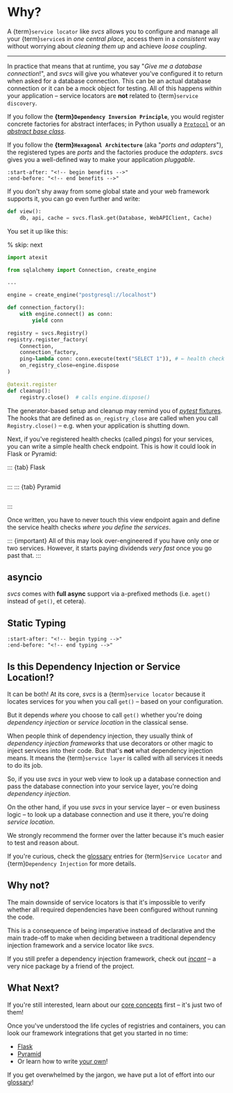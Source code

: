 # Why?

A {term}`service locator` like *svcs* allows you to configure and manage all your {term}`service`s in *one central place*, access them in a *consistent* way without worrying about *cleaning them up* and achieve *loose coupling*.

---

In practice that means that at runtime, you say "*Give me a database connection*!", and *svcs* will give you whatever you've configured it to return when asked for a database connection.
This can be an actual database connection or it can be a mock object for testing.
All of this happens *within* your application – service locators are **not** related to {term}`service discovery`.

If you follow the **{term}`Dependency Inversion Principle`**, you would register concrete factories for abstract interfaces; in Python usually a [`Protocol`](https://docs.python.org/3/library/typing.html#typing.Protocol) or an [*abstract base class*](https://docs.python.org/3.11/library/abc.html).

If you follow the **{term}`Hexagonal Architecture`** (aka "*ports and adapters*"), the registered types are *ports* and the factories produce the *adapters*.
*svcs* gives you a well-defined way to make your application *pluggable*.

```{include} ../README.md
:start-after: "<!-- begin benefits -->"
:end-before: "<!-- end benefits -->"
```

If you don't shy away from some global state and your web framework supports it, you can go even further and write:

```python
def view():
    db, api, cache = svcs.flask.get(Database, WebAPIClient, Cache)
```

You set it up like this:

% skip: next

```python
import atexit

from sqlalchemy import Connection, create_engine

...

engine = create_engine("postgresql://localhost")

def connection_factory():
    with engine.connect() as conn:
        yield conn

registry = svcs.Registry()
registry.register_factory(
    Connection,
    connection_factory,
    ping=lambda conn: conn.execute(text("SELECT 1")), # ← health check
    on_registry_close=engine.dispose
)

@atexit.register
def cleanup():
    registry.close()  # calls engine.dispose()
```

The generator-based setup and cleanup may remind you of [*pytest* fixtures](https://docs.pytest.org/en/stable/explanation/fixtures.html).
The hooks that are defined as `on_registry_close` are called when you call `Registry.close()` – e.g. when your application is shutting down.

Next, if you've registered health checks (called *pings*) for your services, you can write a simple health check endpoint.
This is how it could look in Flask or Pyramid:

::: {tab} Flask
```{literalinclude} examples/health_check_flask.py
```
:::
::: {tab} Pyramid
```{literalinclude} examples/health_check_pyramid.py
```
:::

Once written, you have to never touch this view endpoint again and define the service health checks *where you define the services*.

::: {important}
All of this may look over-engineered if you have only one or two services.
However, it starts paying dividends *very fast* once you go past that.
:::


## asyncio

*svcs* comes with **full async** support via a-prefixed methods (i.e. `aget()` instead of `get()`, et cetera).


## Static Typing

```{include} ../README.md
:start-after: "<!-- begin typing -->"
:end-before: "<!-- end typing -->"
```

## Is this Dependency Injection or Service Location!?

It can be both!
At its core, *svcs* is a {term}`service locator` because it locates services for you when you call `get()` – based on your configuration.

But it depends *where* you choose to call `get()` whether you're doing *dependency injection* or *service location* in the classical sense.

When people think of dependency injection, they usually think of *dependency injection frameworks* that use decorators or other magic to inject services into their code.
But that's **not** what dependency injection means.
It means the {term}`service layer` is called with all services it needs to do its job.

So, if you use *svcs* in your web view to look up a database connection and pass the database connection into your service layer, you're doing *dependency injection*.

On the other hand, if you use *svcs* in your service layer – or even business logic – to look up a database connection and use it there, you're doing *service location*.

We strongly recommend the former over the latter because it's much easier to test and reason about.

If you're curious, check the [glossary](glossary) entries for {term}`Service Locator` and {term}`Dependency Injection` for more details.


## Why not?

The main downside of service locators is that it's impossible to verify whether all required dependencies have been configured without running the code.

This is a consequence of being imperative instead of declarative and the main trade-off to make when deciding between a traditional dependency injection framework and a service locator like *svcs*.

If you still prefer a dependency injection framework, check out [*incant*](https://github.com/Tinche/incant) – a very nice package by a friend of the project.


## What Next?

If you're still interested, learn about our [core concepts](core-concepts) first – it's just two of them!

Once you've understood the life cycles of registries and containers, you can look our framework integrations that get you started in no time:

- [Flask](flask.md)
- [Pyramid](pyramid.md)
- Or learn how to write [your own](custom.md)!

If you get overwhelmed by the jargon, we have put a lot of effort into our [glossary](glossary)!
